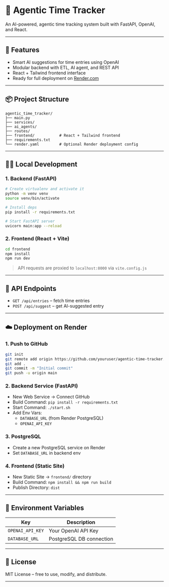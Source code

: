 # 🧠 Agentic Time Tracker

An AI-powered, agentic time tracking system built with FastAPI, OpenAI, and React.

---

## 🚀 Features

- Smart AI suggestions for time entries using OpenAI
- Modular backend with ETL, AI agent, and REST API
- React + Tailwind frontend interface
- Ready for full deployment on [Render.com](https://render.com)

---

## 📦 Project Structure

```
agentic_time_tracker/
├── main.py
├── services/
├── ai_agents/
├── routes/
├── frontend/           # React + Tailwind frontend
├── requirements.txt
└── render.yaml         # Optional Render deployment config
```

---

## 🧑‍💻 Local Development

### 1. Backend (FastAPI)

```bash
# Create virtualenv and activate it
python -m venv venv
source venv/bin/activate

# Install deps
pip install -r requirements.txt

# Start FastAPI server
uvicorn main:app --reload
```

### 2. Frontend (React + Vite)

```bash
cd frontend
npm install
npm run dev
```

> API requests are proxied to `localhost:8000` via `vite.config.js`

---

## 🤖 API Endpoints

- `GET /api/entries` – fetch time entries
- `POST /api/suggest` – get AI-suggested entry

---

## ☁️ Deployment on Render

### 1. Push to GitHub

```bash
git init
git remote add origin https://github.com/youruser/agentic-time-tracker.git
git add .
git commit -m "Initial commit"
git push -u origin main
```

### 2. Backend Service (FastAPI)

- New Web Service → Connect GitHub
- Build Command: `pip install -r requirements.txt`
- Start Command: `./start.sh`
- Add Env Vars:
  - `DATABASE_URL` (from Render PostgreSQL)
  - `OPENAI_API_KEY`

### 3. PostgreSQL

- Create a new PostgreSQL service on Render
- Set `DATABASE_URL` in backend env

### 4. Frontend (Static Site)

- New Static Site → `frontend/` directory
- Build Command: `npm install && npm run build`
- Publish Directory: `dist`

---

## 🔐 Environment Variables

| Key              | Description              |
|------------------|--------------------------|
| `OPENAI_API_KEY` | Your OpenAI API Key      |
| `DATABASE_URL`   | PostgreSQL DB connection |

---

## 📎 License

MIT License – free to use, modify, and distribute.

---